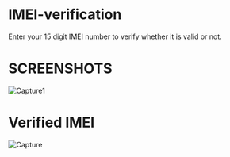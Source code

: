 # IMEI-verification
Enter your 15 digit IMEI number to verify whether it is valid or not.

# SCREENSHOTS
![Capture1](https://user-images.githubusercontent.com/103450664/179497172-08b54963-cc75-4a12-b5d9-58b9bf652ce0.PNG)

# Verified IMEI
![Capture](https://user-images.githubusercontent.com/103450664/179497149-6b8023a1-6f5c-4a21-bdb3-36efde3d374b.PNG)

